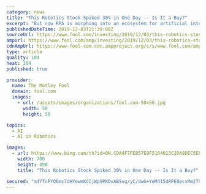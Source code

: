 ```yaml
---
category: news
title: "This Robotics Stock Spiked 30% in One Day -- Is It a Buy?"
excerpt: "But now RPA is morphing into an ecosystem for artificial intelligence. For instance, using RPA, a chatbot will interact with customers on its own. If the software can't solve the problem, then an employee will be notified. Right now, the market for Robotic Process Automation is quite small, approximately $1.5 billion in 2018. Forrester ..."
publishedDateTime: 2019-12-03T21:39:00Z
sourceUrl: https://www.fool.com/investing/2019/12/03/this-robotics-stock-spiked-30-in-one-day-is-it-buy.aspx
ampUrl: https://www.fool.com/amp/investing/2019/12/03/this-robotics-stock-spiked-30-in-one-day-is-it-buy.aspx
cdnAmpUrl: https://www-fool-com.cdn.ampproject.org/c/s/www.fool.com/amp/investing/2019/12/03/this-robotics-stock-spiked-30-in-one-day-is-it-buy.aspx
type: article
quality: 104
heat: 104
published: true

provider:
  name: The Motley Fool
  domain: fool.com
  images:
    - url: /assets/images/organizations/fool.com-50x50.jpg
      width: 50
      height: 50

topics:
  - AI
  - AI in Robotics

images:
  - url: https://www.bing.com/th?id=ON.CDA4F7FEB57E9F5164013C2DA8DEC5EF
    width: 700
    height: 490
    title: "This Robotics Stock Spiked 30% in One Day -- Is It a Buy?"

secured: "m4YTnPYQ6mc7dHYewmKCCjWp9PKDvABSvg/yC/dwG+YeM415dRPE8ecvMm27ClHq/+1KW5ny8y1ZWL+arV9spWObWdbP5mtmgJt83vOFkmpicK1fF9wnQ3qooByAyBAr/2JN2pNt+oU2reLa8aZM6dEXmAkLciTlAXCQP08Dmx+C2p0+LQRALeHisuBolCks0LzVl9+uCgFj/TalgwLbDZU1PfGifdOym4DQZ5YPU5J0JjprJ5RiR7EHTIQUsV0fB005apwaH1mCvqtBSuFmDg==;eGmvokHcci/O3YZRm2xtAQ=="
---
```



